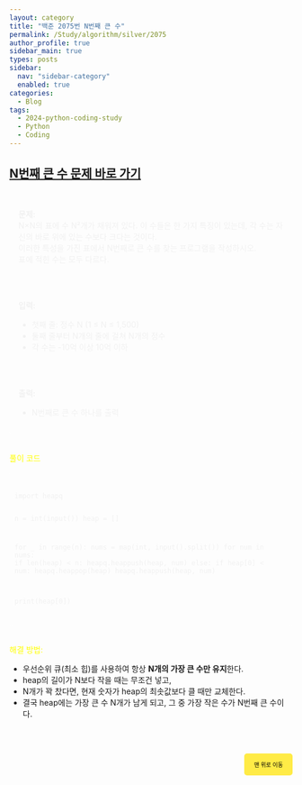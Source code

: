 ```yaml
---
layout: category
title: "백준 2075번 N번째 큰 수"
permalink: /Study/algorithm/silver/2075
author_profile: true
sidebar_main: true
types: posts
sidebar:
  nav: "sidebar-category"
  enabled: true
categories:
  - Blog
tags:
  - 2024-python-coding-study
  - Python
  - Coding
---
```


## [N번째 큰 수 문제 바로 가기](https://www.acmicpc.net/problem/2075)

<div style="border: 1px solid rgba(255, 255, 255, 0.2); padding: 15px; border-radius: 5px; background-color: rgba(255, 255, 255, 0.05); color: #f1f1f1; text-align: left;">

<b>문제:</b><br>
N×N의 표에 수 N²개가 채워져 있다. 이 수들은 한 가지 특징이 있는데, 각 수는 자신의 바로 위에 있는 수보다 크다는 것이다.  
이러한 특성을 가진 표에서 N번째로 큰 수를 찾는 프로그램을 작성하시오.  
표에 적힌 수는 모두 다르다.

<br><br>

<b>입력:</b><br>
- 첫째 줄: 정수 N (1 ≤ N ≤ 1,500)  
- 둘째 줄부터 N개의 줄에 걸쳐 N개의 정수  
- 각 수는 -10억 이상 10억 이하

<br><br>

<b>출력:</b><br>
- N번째로 큰 수 하나를 출력
</div>

<br>

<span style="color:yellow">풀이 코드</span>

<link rel="stylesheet" href="https://cdnjs.cloudflare.com/ajax/libs/highlight.js/11.8.0/styles/atom-one-dark.min.css">
<script src="https://cdnjs.cloudflare.com/ajax/libs/highlight.js/11.8.0/highlight.min.js"></script>
<script>hljs.highlightAll();</script>

<div style="padding: 8px; border: 1px solid rgba(255, 255, 255, 0.2); border-radius: 5px; background-color: rgba(255, 255, 255, 0.05); color: #f1f1f1; text-align: left; font-family: monospace;">
<pre><code class="python">
import heapq

n = int(input())
heap = []

for _ in range(n):
    nums = map(int, input().split())
    for num in nums:
        if len(heap) < n:
            heapq.heappush(heap, num)
        else:
            if heap[0] < num:
                heapq.heappop(heap)
                heapq.heappush(heap, num)

print(heap[0])
</code></pre>
</div>

<br>

<span style="color:yellow">해결 방법:</span><br>

- 우선순위 큐(최소 힙)를 사용하여 항상 **N개의 가장 큰 수만 유지**한다.  
- heap의 길이가 N보다 작을 때는 무조건 넣고,  
- N개가 꽉 찼다면, 현재 숫자가 heap의 최솟값보다 클 때만 교체한다.  
- 결국 heap에는 가장 큰 수 N개가 남게 되고, 그 중 가장 작은 수가 N번째 큰 수이다.

<br>

<div style="text-align: right; margin-top: 30px;">
  <button onclick="scrollToTop()" style="
    padding: 10px 15px; 
    background-color: #FFEB46; 
    color: black; 
    border: 2px solid #FFEB46; 
    border-radius: 5px; 
    cursor: pointer; 
    font-size: 10px;">
    맨 위로 이동
  </button>
</div>

<script>
  function scrollToTop() {
    window.scrollTo({ top: 0, behavior: 'smooth' });
  }
</script>
